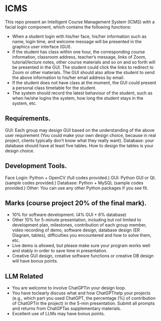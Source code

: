 # ICMS
This repo present an Intelligent Course Management System (ICMS) with a facial login component, which contains the following functions:

- When a student login with his/her face, his/her information such as name, login time, and welcome message will be presented in the graphics user interface (GUI).
- If the student has class within one hour, the corresponding course information, classroom address, teacher’s message, links of Zoom, tutorial/lecture notes, other course materials and so on and so forth will be presented in the GUI. The student could click the links to redirect to Zoom or other materials. The GUI should also allow the student to send the above information to his/her email address by email.
- If the student does not have class at the moment, the GUI could present a personal class timetable for the student.
- The system should record the latest behaviour of the student, such as when he/she logins the system, how long the student stays in the system, etc.

## Requirements.
GUI: Each group may design GUI based on the understanding of the above user requirement (You could make your own design choice, because in real project, clients typically don’t know what they really want).
Database: your database should have at least five tables. How to design the tables is your design choice.

## Development Tools.
Face Login: Python + OpenCV (full codes provided.)
GUI: Python GUI or Qt. (sample codes provided.)
Database: Python + MySQL (sample codes provided.)
Other: You can use any other Python packages if you see fit.

## Marks (course project 20% of the final mark).
- 10% for software development. (4% GUI + 6% database)
- Other 10% for 5-minute presentation, including but not limited to development plan, milestones, contribution of each group member, video recording of demo, software design, database design (ER Diagram, tables), difficulties you encountered and how to solve them, etc.
- Live demo is allowed, but please make sure your program works well and stably in order to save time in presentation.
- Creative GUI design, creative software functions or creative DB design will have bonus points.

## LLM Related
- You are welcome to involve ChatGPTin your design loop.
- You have toclearly discuss what and how ChatGPThelp your projects (e.g., which part you used ChatGPT, the percentage (%) of contribution of ChatGPTin the project) in the 5-min presentation. Submit all prompts and returns from ChatGPTas supplementary materials.
- Excellent use of LLMs may have bonus points.
